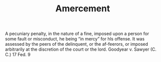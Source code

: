 ---
title: Amercement
permalink: "/definitions/amercement.html"
body: A pecuniary penalty, in the nature of a fine, imposed upon a person for some
  fault or misconduct, he being “in mercy” for hls offense. It was assessed by the
  peers of the delinquent, or the af-feerors, or imposed arbitrarily at the discretion
  of the court or the lord. Goodyear v. Sawyer (C. C.) 17 Fed. 9
published_at: '2018-07-07'
layout: post
---